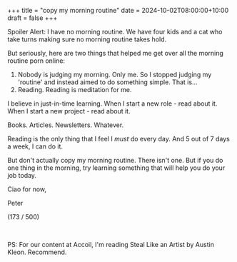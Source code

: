+++
title = "copy my morning routine"
date = 2024-10-02T08:00:00+10:00
draft = false
+++

Spoiler Alert: I have no morning routine. We have four kids and a cat who take turns making sure no morning routine takes hold.

But seriously, here are two things that helped me get over all the morning routine porn online:

1. Nobody is judging my morning. Only me. So I stopped judging my 'routine' and instead aimed to do something simple. That is...
2. Reading. Reading is meditation for me.

I believe in just-in-time learning. When I start a new role - read about it. When I start a new project - read about it.

Books. Articles. Newsletters. Whatever.

Reading is the only thing that I feel I *must* do every day. And 5 out of 7 days a week, I can do it.

But don't actually copy my morning routine. There isn't one. But if you do one thing in the morning, try learning something that will help you do your job today.

Ciao for now,

Peter

(173 / 500)

​

PS: For our content at Accoil, I'm reading Steal Like an Artist by Austin Kleon. Recommend.